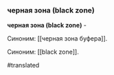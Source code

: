 ### черная зона (black zone)

**черная зона (black zone)** -

Синоним: [[черная зона буфера]].

Синоним: [[black zone]].

#translated

